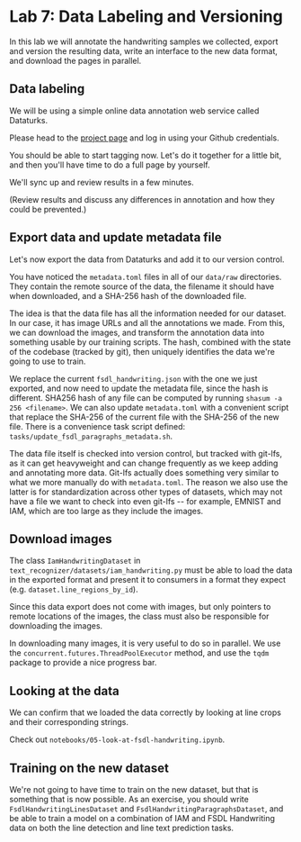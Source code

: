 # Lab 7: Data Labeling and Versioning

In this lab we will annotate the handwriting samples we collected, export and version the resulting data, write an interface to the new data format, and download the pages in parallel.

## Data labeling

We will be using a simple online data annotation web service called Dataturks.

Please head to the [project page](https://dataturks.com/projects/sergeykarayev/fsdl_handwriting) and log in using your Github credentials.

You should be able to start tagging now.
Let's do it together for a little bit, and then you'll have time to do a full page by yourself.

We'll sync up and review results in a few minutes.

(Review results and discuss any differences in annotation and how they could be prevented.)

## Export data and update metadata file

Let's now export the data from Dataturks and add it to our version control.

You have noticed the `metadata.toml` files in all of our `data/raw` directories.
They contain the remote source of the data, the filename it should have when downloaded, and a SHA-256 hash of the downloaded file.

The idea is that the data file has all the information needed for our dataset.
In our case, it has image URLs and all the annotations we made.
From this, we can download the images, and transform the annotation data into something usable by our training scripts.
The hash, combined with the state of the codebase (tracked by git), then uniquely identifies the data we're going to use to train.

We replace the current `fsdl_handwriting.json` with the one we just exported, and now need to update the metadata file, since the hash is different.
SHA256 hash of any file can be computed by running `shasum -a 256 <filename>`.
We can also update `metadata.toml` with a convenient script that replace the SHA-256 of the current file with the SHA-256 of the new file.
There is a convenience task script defined: `tasks/update_fsdl_paragraphs_metadata.sh`.

The data file itself is checked into version control, but tracked with git-lfs, as it can get heavyweight and can change frequently as we keep adding and annotating more data.
Git-lfs actually does something very similar to what we more manually do with `metadata.toml`.
The reason we also use the latter is for standardization across other types of datasets, which may not have a file we want to check into even git-lfs -- for example, EMNIST and IAM, which are too large as they include the images.

## Download images

The class `IamHandwritingDataset` in `text_recognizer/datasets/iam_handwriting.py` must be able to load the data in the exported format and present it to consumers in a format they expect (e.g. `dataset.line_regions_by_id`).

Since this data export does not come with images, but only pointers to remote locations of the images, the class must also be responsible for downloading the images.

In downloading many images, it is very useful to do so in parallel.
We use the `concurrent.futures.ThreadPoolExecutor` method, and use the `tqdm` package to provide a nice progress bar.

## Looking at the data

We can confirm that we loaded the data correctly by looking at line crops and their corresponding strings.

Check out `notebooks/05-look-at-fsdl-handwriting.ipynb`.

## Training on the new dataset

We're not going to have time to train on the new dataset, but that is something that is now possible.
As an exercise, you should write `FsdlHandwritingLinesDataset` and `FsdlHandwritingParagraphsDataset`, and be able to train a model on a combination of IAM and FSDL Handwriting data on both the line detection and line text prediction tasks.
